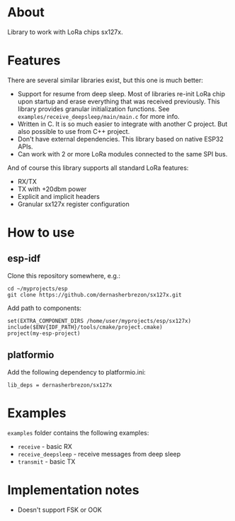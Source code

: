 # About

Library to work with LoRa chips sx127x.

# Features

There are several similar libraries exist, but this one is much better:

* Support for resume from deep sleep. Most of libraries re-init LoRa chip upon startup and erase everything that was received previously. This library provides granular initialization functions. See ```examples/receive_deepsleep/main/main.c``` for more info.
* Written in C. It is so much easier to integrate with another C project. But also possible to use from C++ project.
* Don't have external dependencies. This library based on native ESP32 APIs.
* Can work with 2 or more LoRa modules connected to the same SPI bus.

And of course this library supports all standard LoRa features:

* RX/TX
* TX with +20dbm power
* Explicit and implicit headers
* Granular sx127x register configuration

# How to use

## esp-idf

Clone this repository somewhere, e.g.:

```
cd ~/myprojects/esp
git clone https://github.com/dernasherbrezon/sx127x.git
```

Add path to components:

```
set(EXTRA_COMPONENT_DIRS /home/user/myprojects/esp/sx127x)
include($ENV{IDF_PATH}/tools/cmake/project.cmake)
project(my-esp-project)
```

## platformio

Add the following dependency to platformio.ini:

```
lib_deps = dernasherbrezon/sx127x
```

# Examples

```examples``` folder contains the following examples:

* ```receive``` - basic RX
* ```receive_deepsleep``` - receive messages from deep sleep
* ```transmit``` - basic TX

# Implementation notes

* Doesn't support FSK or OOK
